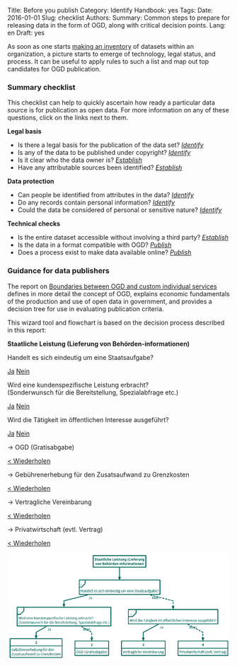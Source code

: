 Title: Before you publish
Category: Identify
Handbook: yes
Tags:
Date: 2016-01-01
Slug: checklist
Authors:
Summary: Common steps to prepare for releasing data in the form of OGD, along with critical decision points.
Lang: en
Draft: yes


As soon as one starts [making an inventory](/identify/inventory) of datasets within an organization, a picture starts to emerge of technology, legal status, and process. It can be useful to apply rules to such a list and map out top candidates for OGD publication.

### Summary checklist

This checklist can help to quickly ascertain how ready a particular data source is for publication as open data. For more information on any of these questions, click on the links next to them.

**Legal basis**

- <checkbox> Is there a legal basis for the publication of the data set? *[Identify](/identify/criteria)*
- <checkbox> Is any of the data to be published under copyright? *[Identify](/identify/criteria)*
- <checkbox> Is it clear who the data owner is? *[Establish](/establish/frameworks)*
- <checkbox> Have any attributable sources been identified? *[Establish](/establish/frameworks)*

**Data protection**

- <checkbox> Can people be identified from attributes in the data? *[Identify](/identify/criteria)*
- <checkbox> Do any records contain personal information? *[Identify](/identify/criteria)*
- <checkbox> Could the data be considered of personal or sensitive nature? *[Identify](/identify/criteria)*

**Technical checks**

- <checkbox> Is the entire dataset accessible without involving a third party? *[Establish](/establish/attribution)*
- <checkbox> Is the data in a format compatible with OGD? *[Publish](/publish/prepare)*
- <checkbox> Does a process exist to make data available online? *[Publish](/publish/hosting)*

### Guidance for data publishers

The report on [Boundaries between OGD and custom individual services](/library/bericht-abgrenzung-leistungen) defines in more detail the concept of OGD, explains economic fundamentals of the production and use of open data in government, and provides a decision tree for use in evaluating publication criteria.

This wizard tool and flowchart is based on the decision process described in this report:

**Staatliche Leistung (Lieferung von Behörden-informationen)**

<section id="wizard"><div class="tab-content">
<div class="tab-pane active" id="tab1">
<p>Handelt es sich eindeutig um eine Staatsaufgabe?</p>
<a href="#tab2" data-toggle="tab" class="btn btn-sm btn-default">Ja</a>
<a href="#tab3" data-toggle="tab" class="btn btn-sm btn-default">Nein</a>
</div>
<div class="tab-pane" id="tab2">
<p>Wird eine kundenspezifische Leistung erbracht?<br>
(Sonderwunsch für die Bereitstellung, Spezialabfrage etc.)</p>
<a href="#tabA2" data-toggle="tab" class="btn btn-sm btn-default">Ja</a>
<a href="#tabA1" data-toggle="tab" class="btn btn-sm btn-default">Nein</a>
</div><div class="tab-pane" id="tab3">
<p>Wird die Tätigkeit im öffentlichen Interesse ausgeführt?</p>
<a href="#tabA3" data-toggle="tab" class="btn btn-sm btn-default">Ja</a>
<a href="#tabA4" data-toggle="tab" class="btn btn-sm btn-default">Nein</a>
</div><div class="tab-pane" id="tabA1">
<p>&rarr; OGD (Gratisabgabe)</p>
<a href="#tab1" data-toggle="tab" class="btn btn-sm btn-default">&lt; Wiederholen</a>
</div><div class="tab-pane" id="tabA2">
<p>&rarr; Gebührenerhebung für den Zusatsaufwand zu Grenzkosten</p>
<a href="#tab1" data-toggle="tab" class="btn btn-sm btn-default">&lt; Wiederholen</a>
</div><div class="tab-pane" id="tabA3">
<p>&rarr; Vertragliche Vereinbarung</p>
<a href="#tab1" data-toggle="tab" class="btn btn-sm btn-default">&lt; Wiederholen</a>
</div><div class="tab-pane" id="tabA4">
<p>&rarr; Privatwirtschaft (evtl. Vertrag)</p>
<a href="#tab1" data-toggle="tab" class="btn btn-sm btn-default">&lt; Wiederholen</a>
</div>
</div></section>

![Entscheidungsbaum](/images/chart-abgrenzung-leistungen.png)
